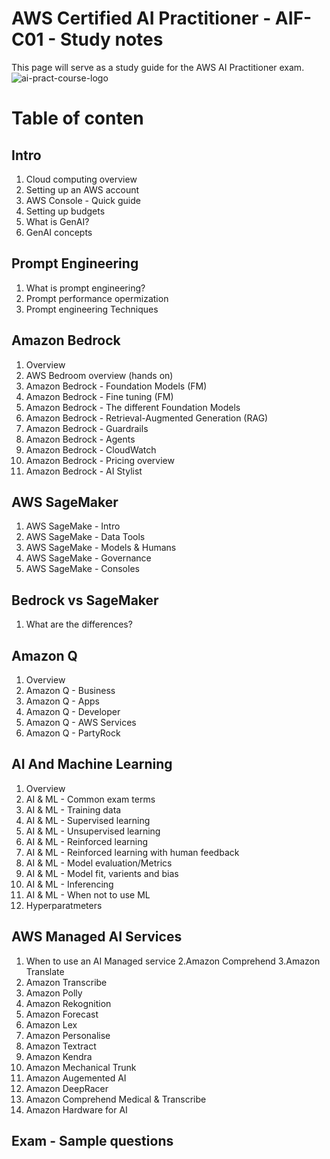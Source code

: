 # AWS Certified AI Practitioner - AIF-C01 - Study notes
This page will serve as a study guide for the AWS AI Practitioner exam.
![ai-pract-course-logo](https://github.com/user-attachments/assets/599b3e9c-dde3-4a54-9c66-cf1e5a000957)
# Table of conten

## Intro
1. Cloud computing overview
2. Setting up an AWS account
3. AWS Console - Quick guide
3. Setting up budgets
4. What is GenAI?
5. GenAI concepts
   
## Prompt Engineering
1. What is prompt engineering?
2. Prompt performance opermization
3. Prompt engineering Techniques

## Amazon Bedrock
1. Overview
2. AWS Bedroom overview (hands on)
3. Amazon Bedrock - Foundation Models (FM)
4. Amazon Bedrock - Fine tuning (FM)
5. Amazon Bedrock - The different Foundation Models
6. Amazon Bedrock - Retrieval-Augmented Generation (RAG)
7. Amazon Bedrock - Guardrails
8. Amazon Bedrock - Agents
9. Amazon Bedrock - CloudWatch
10. Amazon Bedrock - Pricing overview
11. Amazon Bedrock - AI Stylist

## AWS SageMaker
1. AWS SageMake - Intro
2. AWS SageMake - Data Tools
3. AWS SageMake - Models & Humans
4. AWS SageMake - Governance
5. AWS SageMake - Consoles

## Bedrock vs SageMaker
1. What are the differences?
   
## Amazon Q
1. Overview
2. Amazon Q - Business
3. Amazon Q - Apps
4. Amazon Q - Developer
5. Amazon Q - AWS Services
6. Amazon Q - PartyRock

## AI And Machine Learning
1. Overview
2. AI & ML - Common exam terms
3. AI & ML - Training data
4. AI & ML - Supervised learning
5. AI & ML - Unsupervised learning
6. AI & ML - Reinforced learning
7. AI & ML - Reinforced learning with human feedback
8. AI & ML - Model evaluation/Metrics
9. AI & ML - Model fit, varients and bias
10. AI & ML - Inferencing
11. AI & ML - When not to use ML
12. Hyperparatmeters

## AWS Managed AI Services
1. When to use an AI Managed service
2.Amazon Comprehend
3.Amazon Translate
4. Amazon Transcribe
5. Amazon Polly
6. Amazon Rekognition
7. Amazon Forecast
8. Amazon Lex
9. Amazon Personalise
10. Amazon Textract
11. Amazon Kendra
12. Amazon Mechanical Trunk
12. Amazon Augemented AI
14. Amazon DeepRacer
15. Amazon Comprehend Medical & Transcribe
16. Amazon Hardware for AI

## Exam - Sample questions
